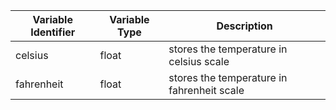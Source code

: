 | **Variable Identifier** | **Variable Type** | **Description** |
| --- | --- | --- |
| celsius | float | stores the temperature in celsius scale |
| fahrenheit | float | stores the temperature in fahrenheit scale |
